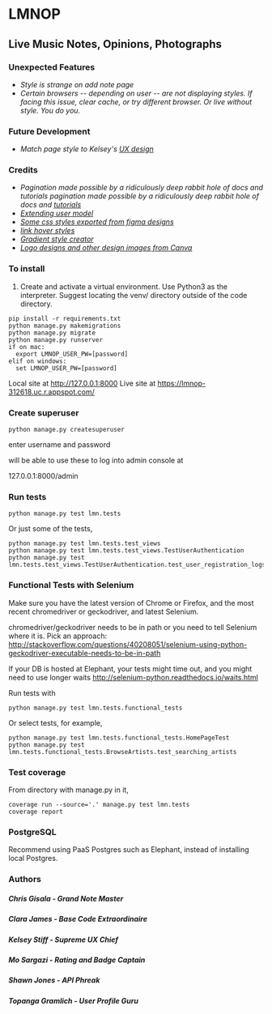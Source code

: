 # LMNOP

## Live Music Notes, Opinions, Photographs

### Unexpected Features
- *Style is strange on add note page*
- *Certain browsers -- depending on user -- are not displaying styles. If facing this issue, clear cache, or try different browser. Or live without style. You do you.*

### Future Development
- *Match page style to Kelsey's [UX design](https://www.figma.com/file/XoJmT6KOsXz4tpTDKhtYed/LMN?node-id=0%3A1)*

### Credits
- *Pagination made possible by a ridiculously deep rabbit hole of docs and tutorials pagination
 made possible by a ridiculously deep rabbit hole of docs and [tutorials](https://www.youtube.com/channel/UCCezIgC97PvUuR4_gbFUs5g)*
- *[Extending user model](https://simpleisbetterthancomplex.com/tutorial/2016/07/22/how-to-extend-django-user-model.html#onetoone)*
- *[Some css styles exported from figma designs](https://www.figma.com/file/XoJmT6KOsXz4tpTDKhtYed/LMN?node-id=0%3A1)*
- *[link hover styles](https://css-tricks.com/4-ways-to-animate-the-color-of-a-text-link-on-hover/)*
- *[Gradient style creator](https://cssgradient.io/)*
- *[Logo designs and other design images from Canva](https://www.canva.com/)*

### To install

1. Create and activate a virtual environment. Use Python3 as the interpreter. Suggest locating the venv/ directory outside of the code directory.

```
pip install -r requirements.txt
python manage.py makemigrations
python manage.py migrate
python manage.py runserver
if on mac:
  export LMNOP_USER_PW=[password]
elif on windows:
  set LMNOP_USER_PW=[password]
```

Local site at
http://127.0.0.1:8000
Live site at
https://lmnop-312618.uc.r.appspot.com/

### Create superuser

`python manage.py createsuperuser`

enter username and password

will be able to use these to log into admin console at

127.0.0.1:8000/admin


### Run tests


```
python manage.py test lmn.tests
```

Or just some of the tests,

```
python manage.py test lmn.tests.test_views
python manage.py test lmn.tests.test_views.TestUserAuthentication
python manage.py test lmn.tests.test_views.TestUserAuthentication.test_user_registration_logs_user_in
```


### Functional Tests with Selenium

Make sure you have the latest version of Chrome or Firefox, and the most recent chromedriver or geckodriver, and latest Selenium.

chromedriver/geckodriver needs to be in path or you need to tell Selenium where it is. Pick an approach: http://stackoverflow.com/questions/40208051/selenium-using-python-geckodriver-executable-needs-to-be-in-path

If your DB is hosted at Elephant, your tests might time out, and you might need to use longer waits http://selenium-python.readthedocs.io/waits.html

Run tests with

```
python manage.py test lmn.tests.functional_tests
```

Or select tests, for example,
```
python manage.py test lmn.tests.functional_tests.HomePageTest
python manage.py test lmn.tests.functional_tests.BrowseArtists.test_searching_artists
```


### Test coverage

From directory with manage.py in it,

```
coverage run --source='.' manage.py test lmn.tests
coverage report
```

### PostgreSQL

Recommend using PaaS Postgres such as Elephant, instead of installing local Postgres.

### Authors
##### Chris Gisala - Grand Note Master
##### Clara James - Base Code Extraordinaire
##### Kelsey Stiff - Supreme UX Chief
##### Mo Sargazi - Rating and Badge Captain
##### Shawn Jones - API Phreak
##### Topanga Gramlich - User Profile Guru
